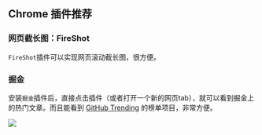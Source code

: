

## Chrome 插件推荐

### 网页截长图：FireShot

`FireShot`插件可以实现网页滚动截长图，很方便。

### 掘金

安装`掘金`插件后，直接点击插件（或者打开一个新的网页tab），就可以看到掘金上的热门文章。而且能看到 [GitHub Trending](https://github.com/trending) 的榜单项目，非常方便。

![](http://img.smyhvae.com/20190510_1901_2.png)

